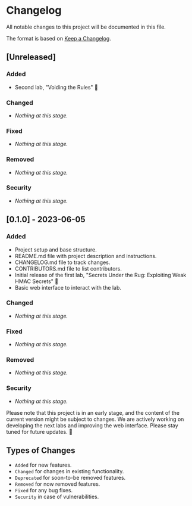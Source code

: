 # Changelog

All notable changes to this project will be documented in this file.

The format is based on [Keep a Changelog](https://keepachangelog.com/en/1.0.0/).

## [Unreleased]

### Added
- Second lab, "Voiding the Rules" 🚫

### Changed
- *Nothing at this stage.*

### Fixed
- *Nothing at this stage.*

### Removed
- *Nothing at this stage.*

### Security
- *Nothing at this stage.*

## [0.1.0] - 2023-06-05

### Added
- Project setup and base structure.
- README.md file with project description and instructions.
- CHANGELOG.md file to track changes.
- CONTRIBUTORS.md file to list contributors.
- Initial release of the first lab, "Secrets Under the Rug: Exploiting Weak HMAC Secrets" 🤫
- Basic web interface to interact with the lab.

### Changed
- *Nothing at this stage.*

### Fixed
- *Nothing at this stage.*

### Removed
- *Nothing at this stage.*

### Security
- *Nothing at this stage.*

Please note that this project is in an early stage, and the content of the current version might be subject to changes. We are actively working on developing the next labs and improving the web interface. Please stay tuned for future updates. 🚀

## Types of Changes

* `Added` for new features.
* `Changed` for changes in existing functionality.
* `Deprecated` for soon-to-be removed features.
* `Removed` for now removed features.
* `Fixed` for any bug fixes.
* `Security` in case of vulnerabilities.